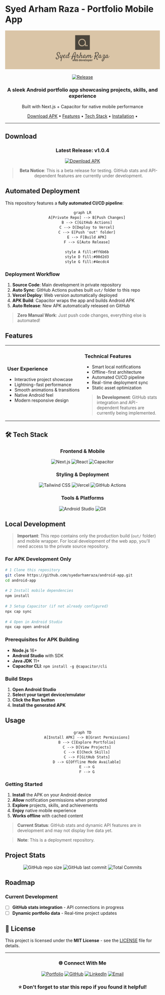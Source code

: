# Syed Arham Raza - Portfolio Mobile App

<div align="center">
  
  ![Portfolio App Banner](/assets/banner.png)
  
  [![Release](https://img.shields.io/github/v/release/syedarhamraza/android-app?style=for-the-badge&color=dac5a7)](https://github.com/syedarhamraza/android-app/releases)
  
  <h3>A sleek Android portfolio app showcasing projects, skills, and experience</h3>
  <p>Built with Next.js + Capacitor for native mobile performance</p>
  
  [Download APK](#-download) •
  [Features](#-features) •
  [Tech Stack](#-tech-stack) •
  [Installation](#-installation) •
  
</div>

---


## Download


<div align="center">
  
  ### Latest Release: v1.0.4
  
  [![Download APK](https://img.shields.io/badge/Download-APK-4CAF50?style=for-the-badge&logo=android&logoColor=white)](https://github.com/syedarhamraza/android-app/releases/download/v1.0.4/syedarhamraza.portfolio.v1.0.4.apk)
  
  > **Beta Notice**: This is a beta release for testing. GitHub stats and API-dependent features are currently under development.
  
</div>

## Automated Deployment

This repository features a **fully automated CI/CD pipeline**:

<div align="center">

```mermaid
graph LR
    A[Private Repo] --> B[Push Changes]
    B --> C[GitHub Actions]
    C --> D[Deploy to Vercel]
    C --> E[Push 'out' folder]
    E --> F[Build APK]
    F --> G[Auto Release]
    
    style A fill:#ff6b6b
    style D fill:#00d2d3
    style G fill:#4ecdc4
```

</div>

### Deployment Workflow
1. **Source Code**: Main development in private repository
2. **Auto Sync**: GitHub Actions pushes built `out/` folder to this repo  
3. **Vercel Deploy**: Web version automatically deployed
4. **APK Build**: Capacitor wraps the app and builds Android APK
5. **Auto Release**: New APK automatically released on GitHub

> **Zero Manual Work**: Just push code changes, everything else is automated!


## Features 


<table>
<tr>
<td width="50%">

### **User Experience**
- Interactive project showcase
- Lightning-fast performance
- Smooth animations & transitions
- Native Android feel
- Modern responsive design

</td>
<td width="50%">

### **Technical Features**
- Smart local notifications
- Offline-first architecture
- Automated CI/CD pipeline
- Real-time deployment sync
- Static asset optimization

> **In Development**: GitHub stats integration and API-dependent features are currently being implemented.

</td>
</tr>
</table>

## 🛠️ Tech Stack

<div align="center">

### Frontend & Mobile
![Next.js](https://img.shields.io/badge/Next.js-000000?style=for-the-badge&logo=next.js&logoColor=white)
![React](https://img.shields.io/badge/React-20232A?style=for-the-badge&logo=react&logoColor=61DAFB)
![Capacitor](https://img.shields.io/badge/Capacitor-119EFF?style=for-the-badge&logo=capacitor&logoColor=white)

### Styling & Deployment
![Tailwind CSS](https://img.shields.io/badge/Tailwind_CSS-38B2AC?style=for-the-badge&logo=tailwind-css&logoColor=white)
![Vercel](https://img.shields.io/badge/Vercel-000000?style=for-the-badge&logo=vercel&logoColor=white)
![GitHub Actions](https://img.shields.io/badge/GitHub_Actions-2088FF?style=for-the-badge&logo=github-actions&logoColor=white)

### Tools & Platforms
![Android Studio](https://img.shields.io/badge/Android_Studio-3DDC84?style=for-the-badge&logo=android-studio&logoColor=white)
![Git](https://img.shields.io/badge/Git-F05032?style=for-the-badge&logo=git&logoColor=white)

</div>

## Local Development

> **Important**: This repo contains only the production build (`out/` folder) and mobile wrapper. For local development of the web app, you'll need access to the private source repository.

### For APK Development Only

```bash
# 1️ Clone this repository
git clone https://github.com/syedarhamraza/android-app.git
cd android-app

# 2️ Install mobile dependencies
npm install

# 3️ Setup Capacitor (if not already configured)
npx cap sync

# 4️ Open in Android Studio
npx cap open android
```

### Prerequisites for APK Building
- **Node.js** 16+ 
- **Android Studio** with SDK
- **Java JDK** 11+
- **Capacitor CLI**: `npm install -g @capacitor/cli`

### Build Steps
1. **Open Android Studio**
2. **Select your target device/emulator**
3. **Click the Run button**
4. **Install the generated APK**

## Usage

<div align="center">

```mermaid
graph TD
    A[Install APK] --> B[Grant Permissions]
    B --> C[Explore Portfolio]
    C --> D[View Projects]
    C --> E[Check Skills]
    C --> F[GitHub Stats]
    D --> G[Offline Mode Available]
    E --> G
    F --> G
```

</div>

### Getting Started
1. **Install** the APK on your Android device
2. **Allow** notification permissions when prompted
3. **Explore** projects, skills, and achievements
4. **Enjoy** native mobile experience
5. **Works offline** with cached content

> **Current Status**: GitHub stats and dynamic API features are in development and may not display live data yet.

> **Note**: This is a deployment repository.

## Project Stats

<div align="center">
  
  ![GitHub repo size](https://img.shields.io/github/repo-size/syedarhamraza/android-app?style=flat-square)
  ![GitHub last commit](https://img.shields.io/github/last-commit/syedarhamraza/android-app?style=flat-square)
  ![Total Commits](https://img.shields.io/github/commit-activity/m/syedarhamraza/android-app?style=flat-square)

  
</div>

## Roadmap

### Current Development
- [ ]  **GitHub stats integration** - API connections in progress
- [ ]  **Dynamic portfolio data** - Real-time project updates

## 📄 License

This project is licensed under the **MIT License** - see the [LICENSE](LICENSE) file for details.

---

<div align="center">

### 🌐 Connect With Me

[![Portfolio](https://img.shields.io/badge/Portfolio-000000?style=for-the-badge&logo=About.me&logoColor=white)](https://syedarhamraza-portfolio.vercel.app/)
[![GitHub](https://img.shields.io/badge/GitHub-100000?style=for-the-badge&logo=github&logoColor=white)](https://github.com/syedarhamraza)
[![LinkedIn](https://img.shields.io/badge/LinkedIn-0077B5?style=for-the-badge&logo=linkedin&logoColor=white)](https://www.linkedin.com/in/syed-arham-raza/)
[![Email](https://img.shields.io/badge/Email-D14836?style=for-the-badge&logo=gmail&logoColor=white)](mailto:arhamraza399@gmail.com)

### ⭐ Don't forget to star this repo if you found it helpful!

</div>
